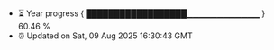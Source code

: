 - ⏳ Year progress { ██████████████████▁▁▁▁▁▁▁▁▁▁▁▁ } 60.46 %
- ⏰ Updated on Sat, 09 Aug 2025 16:30:43 GMT

